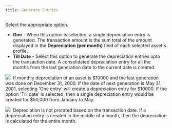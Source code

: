 ```yaml
---
title: Generate Entries
---
```



Select the appropriate option.

- **One**  - When this option is selected, a single depreciation entry is generated.  The transaction amount is the sum total of the amount displayed in the  **Depreciation (per month)** field  of each selected asset's profile.
- **Till 
 Date** - Select this option to generate the depreciation entries  upto the transaction  date. A consolidated depreciation entry for all the months from the last  generation date to the current date is created.



![]({{site.acc_baseurl}}/img/example.gif)  If  monthly depreciation of an asset is $10000 and the last generation was  done on December 31, 2000. If the date of next generation is May 31, 2001,  selecting 'One entry' will create a depreciation entry for $10000. If  the option 'Till date' is selected, then a single depreciation entry would  be created for $50,000 from January to May.


![]({{site.acc_baseurl}}/img/note.gif)  Depreciation  is not prorated based on the transaction date. If a depreciation entry  is created in the middle of a month, then the depreciation is calculated  for the entire month.
